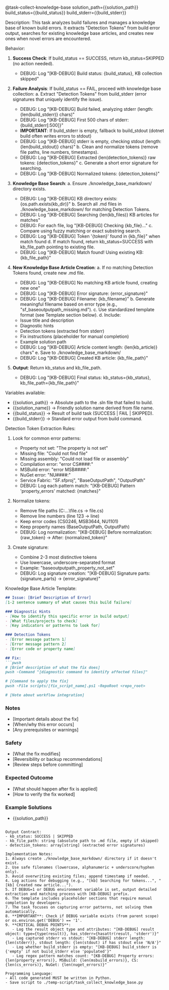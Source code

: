 @task-collect-knowledge-base solution_path={{solution_path}} build_status={{build_status}} build_stderr={{build_stderr}}

Description:
This task analyzes build failures and manages a knowledge base of known build errors. It extracts "Detection Tokens" from build error output, searches for existing knowledge base articles, and creates new ones when novel errors are encountered.

Behavior:
1. **Success Check**: If build_status == SUCCESS, return kb_status=SKIPPED (no action needed).
   - DEBUG: Log "[KB-DEBUG] Build status: {build_status}, KB collection skipped"

2. **Failure Analysis**: If build_status == FAIL, proceed with knowledge base collection:
   a. Extract "Detection Tokens" from build_stderr (error signatures that uniquely identify the issue).
      - DEBUG: Log "[KB-DEBUG] Build failed, analyzing stderr (length: {len(build_stderr)} chars)"
      - DEBUG: Log "[KB-DEBUG] First 500 chars of stderr: {build_stderr[:500]}"
      - **IMPORTANT**: If build_stderr is empty, fallback to build_stdout (dotnet build often writes errors to stdout)
      - DEBUG: Log "[KB-DEBUG] stderr is empty, checking stdout (length: {len(build_stdout)} chars)"
   b. Clean and normalize tokens (remove file paths, line numbers, timestamps).
      - DEBUG: Log "[KB-DEBUG] Extracted {len(detection_tokens)} raw tokens: {detection_tokens}"
   c. Generate a short error signature for searching.
      - DEBUG: Log "[KB-DEBUG] Normalized tokens: {detection_tokens}"

3. **Knowledge Base Search**:
   a. Ensure ./knowledge_base_markdown/ directory exists.
      - DEBUG: Log "[KB-DEBUG] KB directory exists: {os.path.exists(kb_dir)}"
   b. Search all .md files in ./knowledge_base_markdown/ for matching Detection Tokens.
      - DEBUG: Log "[KB-DEBUG] Searching {len(kb_files)} KB articles for matches"
      - DEBUG: For each file, log "[KB-DEBUG] Checking {kb_file}..."
   c. Compare using fuzzy matching or exact substring search.
      - DEBUG: Log "[KB-DEBUG] Token '{token}' found in {kb_file}" when match found
   d. If match found, return kb_status=SUCCESS with kb_file_path pointing to existing file.
      - DEBUG: Log "[KB-DEBUG] Match found! Using existing KB: {kb_file_path}"

4. **New Knowledge Base Article Creation**:
   a. If no matching Detection Tokens found, create new .md file.
      - DEBUG: Log "[KB-DEBUG] No matching KB article found, creating new one"
      - DEBUG: Log "[KB-DEBUG] Error signature: {error_signature}"
      - DEBUG: Log "[KB-DEBUG] Filename: {kb_filename}"
   b. Generate meaningful filename based on error type (e.g., "sf_baseoutputpath_missing.md").
   c. Use standardized template format (see Template section below).
   d. Include:
      - Issue title and description
      - Diagnostic hints
      - Detection tokens (extracted from stderr)
      - Fix instructions (placeholder for manual completion)
      - Example solution path
      - DEBUG: Log "[KB-DEBUG] Article content length: {len(kb_article)} chars"
   e. Save to ./knowledge_base_markdown/
      - DEBUG: Log "[KB-DEBUG] Created KB article: {kb_file_path}"

5. **Output**: Return kb_status and kb_file_path.
   - DEBUG: Log "[KB-DEBUG] Final status: kb_status={kb_status}, kb_file_path={kb_file_path}"

Variables available:
- {{solution_path}} → Absolute path to the .sln file that failed to build.
- {{solution_name}} → Friendly solution name derived from file name.
- {{build_status}} → Result of build task (SUCCESS | FAIL | SKIPPED).
- {{build_stderr}} → Standard error output from build command.

Detection Token Extraction Rules:
1. Look for common error patterns:
   - Property not set: "The <PropertyName> property is not set"
   - Missing file: "Could not find file"
   - Missing assembly: "Could not load file or assembly"
   - Compilation error: "error CS####:"
   - MSBuild error: "error MSB####:"
   - NuGet error: "NU####:"
   - Service Fabric: "SF.sfproj", "BaseOutputPath", "OutputPath"
   - DEBUG: Log each pattern match: "[KB-DEBUG] Pattern 'property_errors' matched: {matches}"

2. Normalize tokens:
   - Remove file paths (C:\...\file.cs → file.cs)
   - Remove line numbers (line 123 → line)
   - Keep error codes (CS0246, MSB3644, NU1101)
   - Keep property names (BaseOutputPath, OutputPath)
   - DEBUG: Log normalization: "[KB-DEBUG] Before normalization: {raw_token} → After: {normalized_token}"

3. Create signature:
   - Combine 2-3 most distinctive tokens
   - Use lowercase, underscore-separated format
   - Example: "baseoutputpath_property_not_set"
   - DEBUG: Log signature creation: "[KB-DEBUG] Signature parts: {signature_parts} → {error_signature}"

Knowledge Base Article Template:
```markdown
## Issue: [Brief Description of Error]
[1-2 sentence summary of what causes this build failure]

### Diagnostic Hints
- [How to identify this specific error in build output]
- [What files/projects to check]
- [Key indicators or patterns to look for]

### Detection Tokens
- [Error message pattern 1]
- [Error message pattern 2]
- [Error code or property name]

## Fix:
```pwsh
# [Brief description of what the fix does]
pwsh -Command "[diagnostic command to identify affected files]"

# [Command to apply the fix]
pwsh -File scripts/[fix_script_name].ps1 -RepoRoot <repo_root>

# [Note about workflow integration]
```

### Notes
- [Important details about the fix]
- [When/why this error occurs]
- [Any prerequisites or warnings]

### Safety
- [What the fix modifies]
- [Reversibility or backup recommendations]
- [Review steps before committing]

### Expected Outcome
- [What should happen after fix is applied]
- [How to verify the fix worked]

### Example Solutions
- {{solution_path}}
```

Output Contract:
- kb_status: SUCCESS | SKIPPED
- kb_file_path: string (absolute path to .md file, empty if skipped)
- detection_tokens: array[string] (extracted error signatures)

Implementation Notes:
1. Always create ./knowledge_base_markdown/ directory if it doesn't exist.
2. Use safe filenames (lowercase, alphanumeric + underscore/hyphen only).
3. Avoid overwriting existing files; append timestamp if needed.
4. Log actions for debugging (e.g., "[kb] Searching for tokens...", "[kb] Created new article...").
5. If DEBUG=1 or DEBUG environment variable is set, output detailed extraction and matching process with [KB-DEBUG] prefix.
6. The template includes placeholder sections that require manual completion by developers.
7. The task focuses on capturing error patterns, not solving them automatically.
8. **IMPORTANT**: Check if DEBUG variable exists (from parent scope) or os.environ.get('DEBUG') == '1'.
9. **CRITICAL DEBUG POINTS**:
   - Log the result object type and attributes: "[KB-DEBUG] result object: type={type(result)}, has_stderr={hasattr(result, 'stderr')}"
   - Log captured stderr vs stdout: "[KB-DEBUG] stderr length: {len(stderr)}, stdout length: {len(stdout) if has stdout else 'N/A'}"
   - Log whether build_stderr is empty: "[KB-DEBUG] build_stderr is {'empty' if not build_stderr else 'populated'}"
   - Log regex pattern matches count: "[KB-DEBUG] Property errors: {len(property_errors)}, MSBuild: {len(msbuild_errors)}, CS: {len(cs_errors)}, NuGet: {len(nuget_errors)}"

Programming Language:
- All code generated MUST be written in Python.
- Save script to ./temp-script/task_collect_knowledge_base.py

